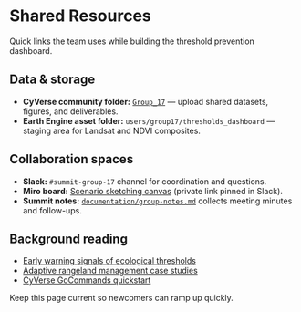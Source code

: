 # Shared Resources

Quick links the team uses while building the threshold prevention dashboard.

## Data & storage
- **CyVerse community folder:** [`Group_17`](https://de.cyverse.org/data/ds/iplant/home/shared/esiil/Innovation_summit/Group_17?type=folder&resourceId=25105262-95a2-11f0-b0fb-90e2ba675364) — upload shared datasets, figures, and deliverables.
- **Earth Engine asset folder:** `users/group17/thresholds_dashboard` — staging area for Landsat and NDVI composites.

## Collaboration spaces
- **Slack:** `#summit-group-17` channel for coordination and questions.
- **Miro board:** [Scenario sketching canvas](https://miro.com/app/dashboard/) (private link pinned in Slack).
- **Summit notes:** [`documentation/group-notes.md`](https://github.com/CU-ESIIL/management-practices-prevent-thresholds-innovation-summit-2025__17/blob/main/documentation/group-notes.md) collects meeting minutes and follow-ups.

## Background reading
- [Early warning signals of ecological thresholds](https://www.nature.com/articles/nature08227)
- [Adaptive rangeland management case studies](https://www.fs.usda.gov/rm/pubs_journals/2019/rmrs_2019_bement_t001.pdf)
- [CyVerse GoCommands quickstart](https://learning.cyverse.org/ds/gocommands/)

Keep this page current so newcomers can ramp up quickly.
